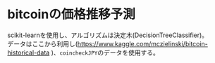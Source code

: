 # bitcoinの価格推移予測

scikit-learnを使用し、アルゴリズムは決定木(DecisionTreeClassifier)。  
データはここから利用し(https://www.kaggle.com/mczielinski/bitcoin-historical-data )、`coincheckJPY`のデータを使用する。

